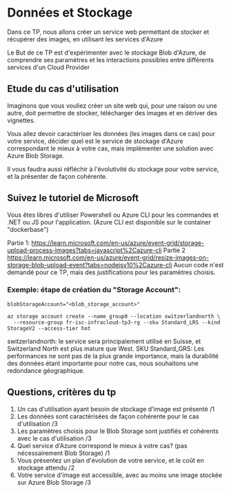 # Données et Stockage

Dans ce TP, nous allons créer un service web permettant de stocker et récupérer des images, en utilisant les services d'Azure

Le But de ce TP est d'expérimenter avec le stockage Blob d'Azure, de comprendre ses paramètres et les interactions possibles entre différents services d'un Cloud Provider

## Etude du cas d'utilisation
Imaginons que vous vouliez créer un site web qui, pour une raison ou une autre, doit permettre de stocker, télécharger des images et en dériver des vignettes. 

Vous allez devoir caractériser les données (les images dans ce cas) pour votre service, décider quel est le service de stockage d'Azure correspondant le mieux à votre cas, mais implémenter une solution avec Azure Blob Storage.

Il vous faudra aussi réfléchir à l'évolutivité du stockage pour votre service, et la présenter de façon cohérente. 

## Suivez le tutoriel de Microsoft

Vous êtes libres d'utiliser Powershell ou Azure CLI pour les commandes et .NET ou JS pour l'application.
(Azure CLI est disponible sur le container "dockerbase")

Partie 1:
https://learn.microsoft.com/en-us/azure/event-grid/storage-upload-process-images?tabs=javascript%2Cazure-cli
Partie 2
https://learn.microsoft.com/en-us/azure/event-grid/resize-images-on-storage-blob-upload-event?tabs=nodejsv10%2Cazure-cli
Aucun code n'est demandé pour ce TP, mais des justifications pour les paramètres choisis.

### Exemple: étape de création du "Storage Account":

```
blobStorageAccount="<blob_storage_account>"

az storage account create --name group0 --location switzerlandnorth \
  --resource-group fr-isc-infracloud-tp3-rg --sku Standard_LRS --kind StorageV2 --access-tier hot
```

switzerlandnorth: le service sera principalement utilisé en Suisse, et Switzerland North est plus mature que West. 
SKU Standard_GRS: Les performances ne sont pas de la plus grande importance, mais la durabilité des données étant importante pour notre cas, nous souhaitons une redondance géographique. 

## Questions, critères du tp

1) Un cas d'utilisation ayant besoin de stockage d'image est présenté /1
2) Les données sont caractérisées de façon cohérente pour le cas d'utilisation /3
3) Les paramètres choisis pour le Blob Storage sont justifiés et cohérents avec le cas d'utilisation /3
4) Quel service d'Azure correspond le mieux à votre cas? (pas nécessairement Blob Storage) /1
5) Vous présentez un plan d'évolution de votre service, et le coût en stockage attendu /2
6) Votre service d'image est accessible, avec au moins une image stockée sur Azure Blob Storage /3